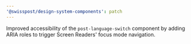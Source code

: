```yaml
---
'@swisspost/design-system-components': patch
---
```


Improved accessibility of the `post-language-switch` component by adding ARIA roles to trigger Screen Readers' focus mode navigation.
